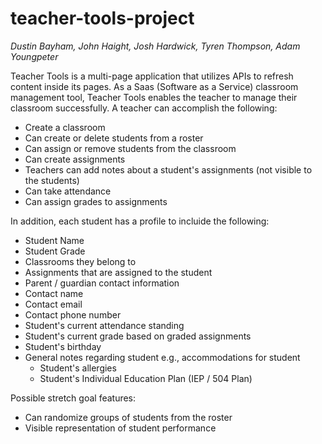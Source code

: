 # teacher-tools-project
*Dustin Bayham, John Haight, Josh Hardwick, Tyren Thompson, Adam Youngpeter*

Teacher Tools is a multi-page application that utilizes APIs to refresh content inside its pages.
As a Saas (Software as a Service) classroom management tool, Teacher Tools enables the teacher to manage their classroom successfully.
A teacher can accomplish the following:
* Create a classroom
* Can create or delete students from a roster 
* Can assign or remove students from the classroom
* Can create assignments
* Teachers can add notes about a student's assignments (not visible to the students)
* Can take attendance
* Can assign grades to assignments

In addition, each student has a profile to incluide the following:
*   Student Name
*   Student Grade
*   Classrooms they belong to
*   Assignments that are assigned to the student
*   Parent / guardian contact information
  * Contact name
  * Contact email
  * Contact phone number
* Student's current attendance standing
* Student's current grade based on graded assignments
* Student's birthday
* General notes regarding student e.g., accommodations for student
  * Student's allergies
  * Student's Individual Education Plan (IEP / 504 Plan)

Possible stretch goal features:
* Can randomize groups of students from the roster
* Visible representation of student performance
